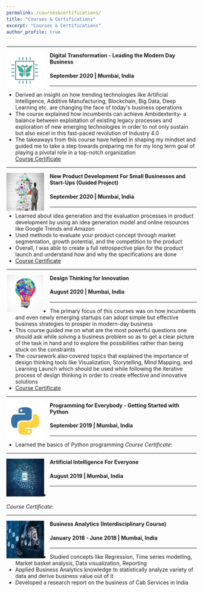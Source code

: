 ```yaml
---
permalink: /courses&certifications/
title: "Courses & Certifications"
excerpt: "Courses & Certifications"
author_profile: true
---
```

-----
<img align="left" height="100" width="100" src="../images/DigitalTransformation2.png" style="padding-right:15px">

**Digital Transformation - Leading the Modern Day Business**
#### September 2020 | Mumbai, India

-----
* Derived an insight on how trending technologies like Artificial Intelligence, Additive Manufacturing, Blockchain, Big Data, Deep Learning etc. are changing the face of today's business operations
* The course explained how incumbents can achieve Ambidexterity- a balance between exploitation of existing legacy processes and exploration of new emerging technologies in order to not only sustain but also excel in this fast-paced revolution of Industry 4.0
* The takeaways from this course have helped in shaping my mindset and guided me to take a step towards preparing me for my long term goal of playing a pivotal role in a top-notch organization <br>
[Course Certificate](https://www.coursera.org/account/accomplishments/verify/T8GJNQ7BNXB8)

-----
<img align="left" height="100" width="100" src="../images/ProductDevelopment1.jpg" style="padding-right:15px">

**New Product Development For Small Businesses and Start-Ups (Guided Project)**
#### September 2020 | Mumbai, India

-----
*	Learned about idea generation and the evaluation processes in product development by using an idea generation model and online resources like Google Trends and Amazon
* Used methods to evaluate your product concept through market segmentation, growth potential, and the competition to the product
* Overall, I was able to create a full retrospective plan for the product launch and understand how and why the specifications are done
* [Course Certificate](https://www.coursera.org/account/accomplishments/verify/7ADEHMR9CA5Y)

-----
<img align="left" height="100" width="100" src="../images/DT.png" style="padding-right:15px">

**Design Thinking for Innovation**
#### August 2020 | Mumbai, India

-----
*	The primary focus of this courses was on how incumbents and even newly emerging startups can adopt simple but effective business strategies to prosper in modern-day business
*	This course guided me on what are the most powerful questions one should ask while solving a business problem so as to get a clear picture of the task in hand and to explore the possibilities rather than being stuck on the constraints
* The coursework also covered topics that explained the importance of design thinking tools like Visualization, Storytelling, Mind Mapping, and Learning Launch which should be used while following the iterative process of design thinking in order to create effective and innovative solutions
* [Course Certificate](https://www.coursera.org/account/accomplishments/verify/HRRPUGSBG6LM)

-----
<img align="left" height="100" width="100" src="../images/Python1.png" style="padding-right:15px">

**Programming for Everybody - Getting Started with Python**
#### September 2019 | Mumbai, India

-----
*	Learned the basics of Python programming
*Course Certificate*:

-----
<img align="left" height="100" width="100" src="../images/AI2.jpg" style="padding-right:15px">

**Artificial Intelligence For Everyone**
#### August 2019 | Mumbai, India

-----
*	
*Course Certificate*:

-----
<img align="left" height="100" width="100" src="../images/BusinessAnalytics1.jpg" style="padding-right:15px">

**Business Analytics (Interdisciplinary Course)**
#### January 2018 - June 2018 | Mumbai, India

-----
*	Studied concepts like Regression, Time series modelling, Market basket analysis, Data visualization, Reporting
* Applied Business Analytics knowledge to statistically analyze variety of data and derive business value out of it 
* Developed a research report on the business of Cab Services in India <br>
